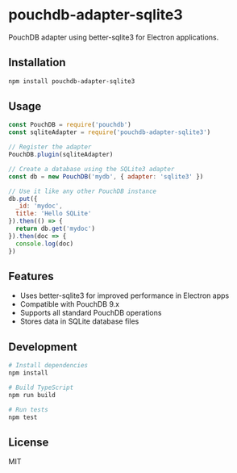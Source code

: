 # pouchdb-adapter-sqlite3

PouchDB adapter using better-sqlite3 for Electron applications.

## Installation

```bash
npm install pouchdb-adapter-sqlite3
```

## Usage

```javascript
const PouchDB = require('pouchdb')
const sqliteAdapter = require('pouchdb-adapter-sqlite3')

// Register the adapter
PouchDB.plugin(sqliteAdapter)

// Create a database using the SQLite3 adapter
const db = new PouchDB('mydb', { adapter: 'sqlite3' })

// Use it like any other PouchDB instance
db.put({
  _id: 'mydoc',
  title: 'Hello SQLite'
}).then(() => {
  return db.get('mydoc')
}).then(doc => {
  console.log(doc)
})
```

## Features

- Uses better-sqlite3 for improved performance in Electron apps
- Compatible with PouchDB 9.x
- Supports all standard PouchDB operations
- Stores data in SQLite database files

## Development

```bash
# Install dependencies
npm install

# Build TypeScript
npm run build

# Run tests
npm test
```

## License

MIT